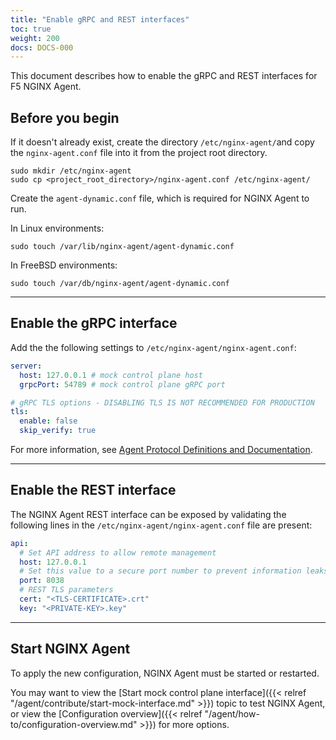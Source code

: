 ```yaml
---
title: "Enable gRPC and REST interfaces"
toc: true
weight: 200
docs: DOCS-000
---
```


This document describes how to enable the gRPC and REST interfaces for F5 NGINX Agent.

## Before you begin

If it doesn't already exist, create the directory `/etc/nginx-agent/`and copy the `nginx-agent.conf` file into it from the project root directory.

```shell
sudo mkdir /etc/nginx-agent
sudo cp <project_root_directory>/nginx-agent.conf /etc/nginx-agent/
```

Create the `agent-dynamic.conf` file, which is required for NGINX Agent to run.

In Linux environments:
```shell
sudo touch /var/lib/nginx-agent/agent-dynamic.conf
```

In FreeBSD environments:
```shell
sudo touch /var/db/nginx-agent/agent-dynamic.conf
```

---

## Enable the gRPC interface

Add the the following settings to `/etc/nginx-agent/nginx-agent.conf`:

```yaml
server:
  host: 127.0.0.1 # mock control plane host
  grpcPort: 54789 # mock control plane gRPC port

# gRPC TLS options - DISABLING TLS IS NOT RECOMMENDED FOR PRODUCTION
tls:
  enable: false
  skip_verify: true
```

For more information, see [Agent Protocol Definitions and Documentation](https://github.com/nginx/agent/tree/main/docs/proto/README.md).

---

## Enable the REST interface

The NGINX Agent REST interface can be exposed by validating the following lines in the `/etc/nginx-agent/nginx-agent.conf` file are present:

```yaml
api:
  # Set API address to allow remote management
  host: 127.0.0.1
  # Set this value to a secure port number to prevent information leaks
  port: 8038
  # REST TLS parameters
  cert: "<TLS-CERTIFICATE>.crt"
  key: "<PRIVATE-KEY>.key"
```

---

## Start NGINX Agent

To apply the new configuration, NGINX Agent must be started or restarted.

You may want to view the [Start mock control plane interface]({{< relref "/agent/contribute/start-mock-interface.md" >}}) topic to test NGINX Agent, or view the [Configuration overview]({{< relref "/agent/how-to/configuration-overview.md" >}}) for more options.